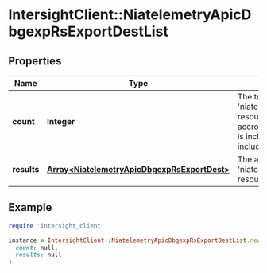 # IntersightClient::NiatelemetryApicDbgexpRsExportDestList

## Properties

| Name | Type | Description | Notes |
| ---- | ---- | ----------- | ----- |
| **count** | **Integer** | The total number of &#39;niatelemetry.ApicDbgexpRsExportDest&#39; resources matching the request, accross all pages. The &#39;Count&#39; attribute is included when the HTTP GET request includes the &#39;$inlinecount&#39; parameter. | [optional] |
| **results** | [**Array&lt;NiatelemetryApicDbgexpRsExportDest&gt;**](NiatelemetryApicDbgexpRsExportDest.md) | The array of &#39;niatelemetry.ApicDbgexpRsExportDest&#39; resources matching the request. | [optional] |

## Example

```ruby
require 'intersight_client'

instance = IntersightClient::NiatelemetryApicDbgexpRsExportDestList.new(
  count: null,
  results: null
)
```

